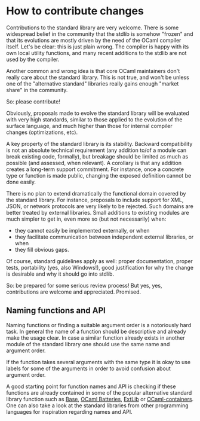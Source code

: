 # How to contribute changes

Contributions to the standard library are very welcome.  There is some
widespread belief in the community that the stdlib is somehow "frozen"
and that its evolutions are mostly driven by the need of the OCaml
compiler itself.  Let's be clear: this is just plain wrong. The
compiler is happy with its own local utility functions, and many
recent additions to the stdlib are not used by the compiler.

Another common and wrong idea is that core OCaml maintainers don't
really care about the standard library.  This is not true, and won't
be unless one of the "alternative standard" libraries really gains
enough "market share" in the community.

So: please contribute!

Obviously, proposals made to evolve the standard library will be
evaluated with very high standards, similar to those applied to the
evolution of the surface language, and much higher than those for
internal compiler changes (optimizations, etc).

A key property of the standard library is its stability.  Backward
compatibility is not an absolute technical requirement (any addition
to/of a module can break existing code, formally), but breakage should
be limited as much as possible (and assessed, when relevant).  A
corollary is that any addition creates a long-term support commitment.
For instance, once a concrete type or function is made public,
changing the exposed definition cannot be done easily.

There is no plan to extend dramatically the functional domain covered
by the standard library.  For instance, proposals to include support
for XML, JSON, or network protocols are very likely to be rejected.  Such
domains are better treated by external libraries.  Small additions to
existing modules are much simpler to get in, even more so (but not
necessarily) when:

  - they cannot easily be implemented externally, or when
  - they facilitate communication between independent external
    libraries, or when
  - they fill obvious gaps.

Of course, standard guidelines apply as well: proper documentation,
proper tests, portability (yes, also Windows!), good justification for
why the change is desirable and why it should go into stdlib.

So: be prepared for some serious review process!  But yes, yes,
contributions are welcome and appreciated.  Promised.

## Naming functions and API

Naming functions or finding a suitable argument order is a
notoriously hard task. In general the name of a function should
be descriptive and already make the usage clear. In case a similar
function already exists in another module of the standard library
one should use the same name and argument order.

If the function takes several arguments with the same type it is okay to
use labels for some of the arguments in order to avoid confusion about
argument order.

A good starting point for function names and API
is checking if these functions are already contained in some of the
popular alternative standard library function such as
[Base](https://github.com/janestreet/base),
[OCaml Batteries](https://github.com/ocaml-batteries-team/batteries-included),
[ExtLib](https://github.com/ygrek/ocaml-extlib) or
[OCaml-containers](https://github.com/c-cube/ocaml-containers).
One can also take a look at the standard libraries from other
programming languages for inspiration regarding names and API.
